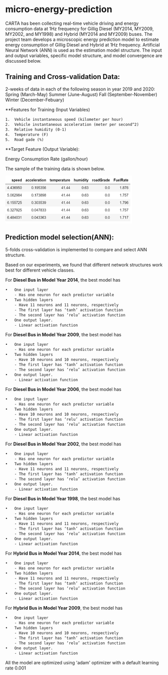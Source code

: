 # micro-energy-prediction
CARTA has been collecting real-time vehicle driving and energy consumption data at 1Hz frequency for Gillig Diesel (MY2014, MY2009, MY2002, and MY1998) and Hybrid (MY2014 and MY2009) buses. The project team develops a microscopic energy prediction model to estimate energy consumption of Gillig Diesel and Hybrid at 1Hz frequency. Artificial Neural Network (ANN) is used as the estimation model structure. The input and output variables, specific model structure, and model convergence are discussed below. 

## Training and Cross-validation Data:
2-weeks of data in each of the following season in year 2019 and 2020: 
        Spring  (March-May)
        Summer  (June-August)
        Fall    (September-November)
        Winter  (December-Febuary) 

**Features for Training (Input Variables)

	1.	Vehicle instantaneous speed (kilometer per hour)
	2.	Vehicle instantaneous acceleration (meter per second^2)
	3.	Relative humidity (0-1)
	4.	Temperature (F)
	5.	Road gade (%)

**Target Feature (Output Variable): 

Energy Consumption Rate (gallon/hour)

The sample of the training data is shown below.

<img src="https://github.com/smarttransit-ai/micro-energy-prediction/blob/main/data_sample.png" alt="alt text" width="400" height="150">


## Prediction model selection(ANN):
5-folds cross-validation is implemented to compare and select ANN structure. 

Based on our experiments, we found that different network structures work best for different vehicle classes.

For **Diesel Bus in Model Year 2014**, the best model has 

	•	One input layer 	
		- Has one neuron for each predictor variable 
	•	Two hidden layers  	
		- Have 11 neurons and 11 neurons, respectively 	
		- The first layer has ‘tanh’ activation function 
		- The second layer has ‘relu’ activation function 
	•	One output layer.  	
		- Linear activation function 
		
For **Diesel Bus in Model Year 2009**, the best model has 

	•	One input layer 	
		- Has one neuron for each predictor variable 
	•	Two hidden layers  	
		- Have 10 neurons and 10 neurons, respectively 	
		- The first layer has ‘tanh’ activation function 
		- The second layer has ‘relu’ activation function 
	•	One output layer.  	
		- Linear activation function 
		
For **Diesel Bus in Model Year 2006**, the best model has 

	•	One input layer 	
		- Has one neuron for each predictor variable 
	•	Two hidden layers  	
		- Have 10 neurons and 10 neurons, respectively 	
		- The first layer has ‘relu’ activation function 
		- The second layer has ‘relu’ activation function 
	•	One output layer.  	
		- Linear activation function 
		
For **Diesel Bus in Model Year 2002**, the best model has 

	•	One input layer 	
		- Has one neuron for each predictor variable 
	•	Two hidden layers  	
		- Have 11 neurons and 11 neurons, respectively 	
		- The first layer has ‘tanh’ activation function 
		- The second layer has ‘relu’ activation function 
	•	One output layer.  	
		- Linear activation function 
		
For **Diesel Bus in Model Year 1998**, the best model has 

	•	One input layer 	
		- Has one neuron for each predictor variable 
	•	Two hidden layers  	
		- Have 11 neurons and 11 neurons, respectively 	
		- The first layer has ‘tanh’ activation function 
		- The second layer has ‘relu’ activation function 
	•	One output layer.  	
		- Linear activation function 

For **Hybrid Bus in Model Year 2014**, the best model has 

	•	One input layer 	
		- Has one neuron for each predictor variable 
	•	Two hidden layers  	
		- Have 11 neurons and 11 neurons, respectively 	
		- The first layer has ‘tanh’ activation function 
		- The second layer has ‘relu’ activation function 
	•	One output layer.  	
		- Linear activation function 
		
For **Hybrid Bus in Model Year 2009**, the best model has 

	•	One input layer 	
		- Has one neuron for each predictor variable 
	•	Two hidden layers  	
		- Have 10 neurons and 10 neurons, respectively 	
		- The first layer has ‘tanh’ activation function 
		- The second layer has ‘relu’ activation function 
	•	One output layer.  	
		- Linear activation function 
		

All the model are optimized using 'adam' optimizer with a default learning rate 0.001


